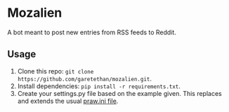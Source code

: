 # Mozalien

A bot meant to post new entries from RSS feeds to Reddit.

## Usage

1. Clone this repo: `git clone https://github.com/garetethan/mozalien.git`.
2. Install dependencies: `pip install -r requirements.txt`.
3. Create your settings.py file based on the example given. This replaces and extends the usual [praw.ini file](https://praw.readthedocs.io/en/latest/getting_started/configuration/prawini.html#praw-ini).
